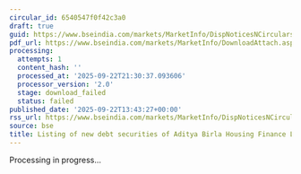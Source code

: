 ```yaml
---
circular_id: 6540547f0f42c3a0
draft: true
guid: https://www.bseindia.com/markets/MarketInfo/DispNoticesNCirculars.aspx?Noticeid={FC4D5C7A-6248-455C-89A6-2E0B22E4B178}&noticeno=20250922-48&dt=09/22/2025&icount=48&totcount=58&flag=0
pdf_url: https://www.bseindia.com/markets/MarketInfo/DownloadAttach.aspx?id=20250922-48&attachedId=
processing:
  attempts: 1
  content_hash: ''
  processed_at: '2025-09-22T21:30:37.093606'
  processor_version: '2.0'
  stage: download_failed
  status: failed
published_date: '2025-09-22T13:43:27+00:00'
rss_url: https://www.bseindia.com/markets/MarketInfo/DispNoticesNCirculars.aspx?Noticeid={FC4D5C7A-6248-455C-89A6-2E0B22E4B178}&noticeno=20250922-48&dt=09/22/2025&icount=48&totcount=58&flag=0
source: bse
title: Listing of new debt securities of Aditya Birla Housing Finance Limited
---
```


Processing in progress...